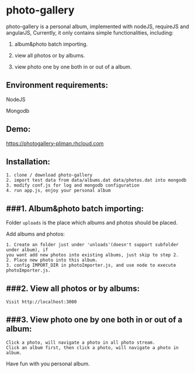 photo-gallery
=============

photo-gallery is a personal  album, implemented with nodeJS, requireJS and angularJS, Currently, it only contains simple functionalities, including:

1. album&photo batch importing.

2. view all photos or by albums.

3. view photo one by one both in or out of a album.

Environment requirements:
-------------------------
NodeJS

Mongodb

Demo:
-------------------------
<a href="https://photogallery-pliman.rhcloud.com">https://photogallery-pliman.rhcloud.com</a>

Installation:
-------------------------

	1. clone / download photo-gallery
	2. import test data from data/albums.dat data/photos.dat into mongodb
	3. modify conf.js for log and mongodb configuration
	4. run app.js, enjoy your personal album

###1. Album&photo batch importing:
-------------------------
Folder `uploads` is the place which albums and photos should be placed.

Add albums and photos:

	1. Create an folder just under 'unloads'(doesn't support subfolder under album), if
	you want add new photos into existing albums, just skip to step 2.
	2. Place new photo into this album.
	3. config IMPORT_DIR in photoImporter.js, and use node to execute photoImporter.js.

###2. View all photos or by albums:
-----------------------------------

	Visit http://localhost:3000

###3. View photo one by one both in or out of a album:
-----------------------------------

	Click a photo, will navigate a photo in all photo stream.
	Click an album first, then click a photo, will navigate a photo in album.

Have fun with you personal album.